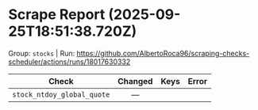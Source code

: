 # Scrape Report (2025-09-25T18:51:38.720Z)

Group: `stocks`  |  Run: https://github.com/AlbertoRoca96/scraping-checks-scheduler/actions/runs/18017630332

| Check | Changed | Keys | Error |
|---|:---:|:--|:--|
| `stock_ntdoy_global_quote` | — |  |  |
